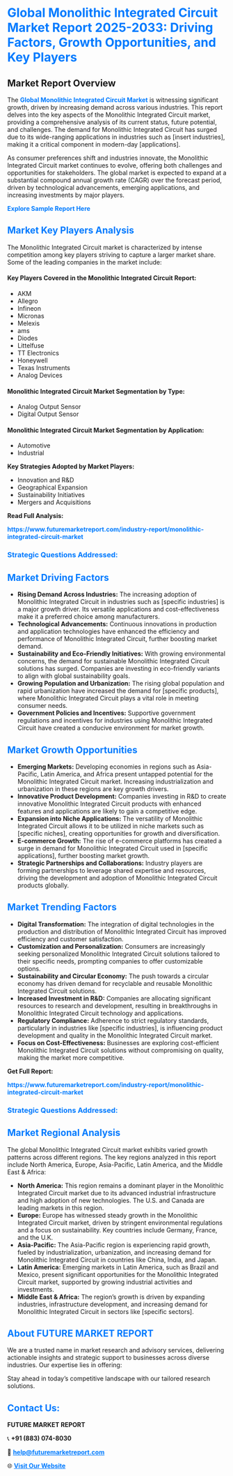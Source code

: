 <h1 style="color: #007BFF;">Global Monolithic Integrated Circuit Market Report 2025-2033: Driving Factors, Growth Opportunities, and Key Players</h1>

<section id="overview">
<h2>Market Report Overview</h2>
<p>The <a href="https://www.futuremarketreport.com/industry-report/monolithic-integrated-circuit-market" style="color: #007BFF; text-decoration: none;"><strong>Global Monolithic Integrated Circuit Market</strong></a> is witnessing significant growth, driven by increasing demand across various industries. This report delves into the key aspects of the Monolithic Integrated Circuit market, providing a comprehensive analysis of its current status, future potential, and challenges. The demand for Monolithic Integrated Circuit has surged due to its wide-ranging applications in industries such as [insert industries], making it a critical component in modern-day [applications].</p>
<p>As consumer preferences shift and industries innovate, the Monolithic Integrated Circuit market continues to evolve, offering both challenges and opportunities for stakeholders. The global market is expected to expand at a substantial compound annual growth rate (CAGR) over the forecast period, driven by technological advancements, emerging applications, and increasing investments by major players.</p>
</section>

<section id="overview">
<p><a href="https://www.futuremarketreport.com/request-sample/reportId=53070" style="color: #007BFF; text-decoration: none;"><strong>Explore Sample Report Here</strong></a></p>
</section>

<section id="key-players">
<h2 style="color: #007BFF;">Market Key Players Analysis</h2>
<p>The Monolithic Integrated Circuit market is characterized by intense competition among key players striving to capture a larger market share. Some of the leading companies in the market include:</p>
<h4>Key Players Covered in the Monolithic Integrated Circuit Report:</h4>
<ul><li>AKM</li><li>Allegro</li><li>Infineon</li><li>Micronas</li><li>Melexis</li><li>ams</li><li>Diodes</li><li>Littelfuse</li><li>TT Electronics</li><li>Honeywell</li><li>Texas Instruments</li><li>Analog Devices</li></ul>
<h4>Monolithic Integrated Circuit Market Segmentation by Type:</h4>
<ul><li>Analog Output Sensor</li><li>Digital Output Sensor</li></ul>

<h4>Monolithic Integrated Circuit Market Segmentation by Application:</h4>
<ul><li>Automotive</li><li>Industrial</li></ul>
<p><strong>Key Strategies Adopted by Market Players:</strong></p>
<ul>
<li>Innovation and R&D</li>
<li>Geographical Expansion</li>
<li>Sustainability Initiatives</li>
<li>Mergers and Acquisitions</li>
</ul>
</section>

<section>
<p><strong>Read Full Analysis: </strong></p><a href="https://www.futuremarketreport.com/industry-report/monolithic-integrated-circuit-market" style="color: #007BFF; text-decoration: none;"><strong>https://www.futuremarketreport.com/industry-report/monolithic-integrated-circuit-market</strong></a>
<h3 style="color: #007BFF;">Strategic Questions Addressed:</h3>
</section>

<section id="driving-factors">
<h2 style="color: #007BFF;">Market Driving Factors</h2>
<ul>
<li><strong>Rising Demand Across Industries:</strong> The increasing adoption of Monolithic Integrated Circuit in industries such as [specific industries] is a major growth driver. Its versatile applications and cost-effectiveness make it a preferred choice among manufacturers.</li>
<li><strong>Technological Advancements:</strong> Continuous innovations in production and application technologies have enhanced the efficiency and performance of Monolithic Integrated Circuit, further boosting market demand.</li>
<li><strong>Sustainability and Eco-Friendly Initiatives:</strong> With growing environmental concerns, the demand for sustainable Monolithic Integrated Circuit solutions has surged. Companies are investing in eco-friendly variants to align with global sustainability goals.</li>
<li><strong>Growing Population and Urbanization:</strong> The rising global population and rapid urbanization have increased the demand for [specific products], where Monolithic Integrated Circuit plays a vital role in meeting consumer needs.</li>
<li><strong>Government Policies and Incentives:</strong> Supportive government regulations and incentives for industries using Monolithic Integrated Circuit have created a conducive environment for market growth.</li>
</ul>
</section>

<section id="growth-opportunities">
<h2 style="color: #007BFF;">Market Growth Opportunities</h2>
<ul>
<li><strong>Emerging Markets:</strong> Developing economies in regions such as Asia-Pacific, Latin America, and Africa present untapped potential for the Monolithic Integrated Circuit market. Increasing industrialization and urbanization in these regions are key growth drivers.</li>
<li><strong>Innovative Product Development:</strong> Companies investing in R&D to create innovative Monolithic Integrated Circuit products with enhanced features and applications are likely to gain a competitive edge.</li>
<li><strong>Expansion into Niche Applications:</strong> The versatility of Monolithic Integrated Circuit allows it to be utilized in niche markets such as [specific niches], creating opportunities for growth and diversification.</li>
<li><strong>E-commerce Growth:</strong> The rise of e-commerce platforms has created a surge in demand for Monolithic Integrated Circuit used in [specific applications], further boosting market growth.</li>
<li><strong>Strategic Partnerships and Collaborations:</strong> Industry players are forming partnerships to leverage shared expertise and resources, driving the development and adoption of Monolithic Integrated Circuit products globally.</li>
</ul>
</section>

<section id="trending-factors">
<h2 style="color: #007BFF;">Market Trending Factors</h2>
<ul>
<li><strong>Digital Transformation:</strong> The integration of digital technologies in the production and distribution of Monolithic Integrated Circuit has improved efficiency and customer satisfaction.</li>
<li><strong>Customization and Personalization:</strong> Consumers are increasingly seeking personalized Monolithic Integrated Circuit solutions tailored to their specific needs, prompting companies to offer customizable options.</li>
<li><strong>Sustainability and Circular Economy:</strong> The push towards a circular economy has driven demand for recyclable and reusable Monolithic Integrated Circuit solutions.</li>
<li><strong>Increased Investment in R&D:</strong> Companies are allocating significant resources to research and development, resulting in breakthroughs in Monolithic Integrated Circuit technology and applications.</li>
<li><strong>Regulatory Compliance:</strong> Adherence to strict regulatory standards, particularly in industries like [specific industries], is influencing product development and quality in the Monolithic Integrated Circuit market.</li>
<li><strong>Focus on Cost-Effectiveness:</strong> Businesses are exploring cost-efficient Monolithic Integrated Circuit solutions without compromising on quality, making the market more competitive.</li>
</ul>
</section>

<section>
<p><strong>Get Full Report: </strong></p><a href="https://www.futuremarketreport.com/industry-report/monolithic-integrated-circuit-market" style="color: #007BFF; text-decoration: none;"><strong>https://www.futuremarketreport.com/industry-report/monolithic-integrated-circuit-market</strong></a>
<h3 style="color: #007BFF;">Strategic Questions Addressed:</h3>
</section>


<section id="regional-analysis">
<h2 style="color: #007BFF;">Market Regional Analysis</h2>
<p>The global Monolithic Integrated Circuit market exhibits varied growth patterns across different regions. The key regions analyzed in this report include North America, Europe, Asia-Pacific, Latin America, and the Middle East & Africa:</p>
<ul>
<li><strong>North America:</strong> This region remains a dominant player in the Monolithic Integrated Circuit market due to its advanced industrial infrastructure and high adoption of new technologies. The U.S. and Canada are leading markets in this region.</li>
<li><strong>Europe:</strong> Europe has witnessed steady growth in the Monolithic Integrated Circuit market, driven by stringent environmental regulations and a focus on sustainability. Key countries include Germany, France, and the U.K.</li>
<li><strong>Asia-Pacific:</strong> The Asia-Pacific region is experiencing rapid growth, fueled by industrialization, urbanization, and increasing demand for Monolithic Integrated Circuit in countries like China, India, and Japan.</li>
<li><strong>Latin America:</strong> Emerging markets in Latin America, such as Brazil and Mexico, present significant opportunities for the Monolithic Integrated Circuit market, supported by growing industrial activities and investments.</li>
<li><strong>Middle East & Africa:</strong> The region’s growth is driven by expanding industries, infrastructure development, and increasing demand for Monolithic Integrated Circuit in sectors like [specific sectors].</li>
</ul>
</section>

<footer>
<h2 style="color: #007BFF;">About FUTURE MARKET REPORT</h2>
<p>We are a trusted name in market research and advisory services, delivering actionable insights and strategic support to businesses across diverse industries. Our expertise lies in offering:</p>

<p>Stay ahead in today’s competitive landscape with our tailored research solutions.</p>

<h2 style="color: #007BFF;">Contact Us:</h2>
<p><strong>FUTURE MARKET REPORT</strong></p>
<p>📞 <strong>+91 (883) 074-8030</strong></p>
<p>📧 <strong><a href="mailto:help@futuremarketreport.com" style="color: #007BFF;">help@futuremarketreport.com</a></strong></p>
<p>🌐 <strong><a href="https://www.futuremarketreport.com/" style="color: #007BFF;">Visit Our Website</a></strong></p>
</footer>